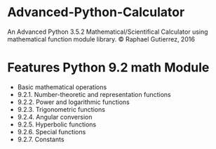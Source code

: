 # Advanced-Python-Calculator
An Advanced Python 3.5.2 Mathematical/Scientifical Calculator using mathematical function module library.
© Raphael Gutierrez, 2016

# Features Python 9.2 math Module
- Basic mathematical operations
- 9.2.1. Number-theoretic and representation functions
- 9.2.2. Power and logarithmic functions
- 9.2.3. Trigonometric functions
- 9.2.4. Angular conversion
- 9.2.5. Hyperbolic functions
- 9.2.6. Special functions
- 9.2.7. Constants
